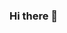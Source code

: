### Hi there 👋

<!--
**ClansmanCW/ClansmanCW** is a ✨ _special_ ✨ repository because its `README.md` (this file) appears on your GitHub profile.

Here are some ideas to get you started:

- 🔭 I’m currently working on not being geeky
- 🌱 I’m currently learning Italian and GitHubPages
- 👯 I’m looking to collaborate on all things Agile \ Scrum
- 🤔 I’m looking for help with not being a geek
- 💬 Ask me about the world of project Prince II, Agile and Scrum
- 📫 How to reach me: nowhere@justyet.com
- 😄 Pronouns: ...
- ⚡ Fun fact: I used to be a coder.  I hate coding.
-->
